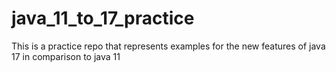 # java_11_to_17_practice
This is a practice repo that represents examples for the new features of java 17 in comparison to java 11
